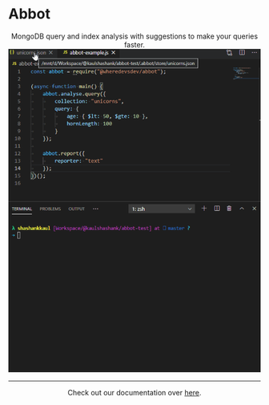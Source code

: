 # Abbot

<p align="center">
	MongoDB query and index analysis with suggestions to make your queries faster. <br />
	<img src="./docs/pages/img/abbot-example.gif" />
</p>

---

<p align="center">Check out our documentation over <a href="https://abbot.wheredevs.dev">here</a>.</p>
